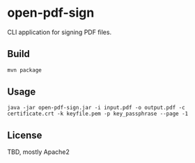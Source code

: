 # open-pdf-sign

CLI application for signing PDF files.

## Build

```bash
mvn package
```

## Usage

```
java -jar open-pdf-sign.jar -i input.pdf -o output.pdf -c certificate.crt -k keyfile.pem -p key_passphrase --page -1
```

## License

TBD, mostly Apache2